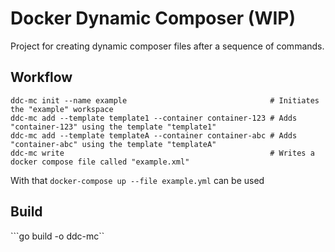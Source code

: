 # Docker Dynamic Composer (WIP)

Project for creating dynamic composer files after a sequence of commands.

## Workflow

```
ddc-mc init --name example                                # Initiates the "example" workspace
ddc-mc add --template template1 --container container-123 # Adds "container-123" using the template "template1"
ddc-mc add --template templateA --container container-abc # Adds "container-abc" using the template "templateA"
ddc-mc write                                              # Writes a docker compose file called "example.xml"
```

With that `docker-compose up --file example.yml` can be used

## Build

```go build -o ddc-mc``
